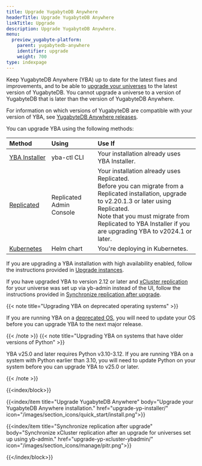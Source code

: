 ```yaml
---
title: Upgrade YugabyteDB Anywhere
headerTitle: Upgrade YugabyteDB Anywhere
linkTitle: Upgrade
description: Upgrade YugabyteDB Anywhere.
menu:
  preview_yugabyte-platform:
    parent: yugabytedb-anywhere
    identifier: upgrade
    weight: 700
type: indexpage
---
```


Keep YugabyteDB Anywhere (YBA) up to date for the latest fixes and improvements, and to be able to [upgrade your universes](../manage-deployments/upgrade-software/) to the latest version of YugabyteDB. You cannot upgrade a universe to a version of YugabyteDB that is later than the version of YugabyteDB Anywhere.

For information on which versions of YugabyteDB are compatible with your version of YBA, see [YugabyteDB Anywhere releases](/preview/releases/yba-releases/).

You can upgrade YBA using the following methods:

| Method | Using | Use If |
| :--- | :--- | :--- |
| [YBA&nbsp;Installer](./upgrade-yp-installer/) | yba-ctl CLI | Your installation already uses YBA Installer. |
| [Replicated](./upgrade-yp-replicated/) | Replicated Admin Console | Your installation already uses Replicated.<br>Before you can migrate from a Replicated installation, upgrade to v2.20.1.3 or later using Replicated.<br> Note that you must migrate from Replicated to YBA Installer if you are upgrading YBA to v2024.1 or later. |
| [Kubernetes](./upgrade-yp-kubernetes/) | Helm chart | You're deploying in Kubernetes. |

If you are upgrading a YBA installation with high availability enabled, follow the instructions provided in [Upgrade instances](../administer-yugabyte-platform/high-availability/#upgrade-instances).

If you have upgraded YBA to version 2.12 or later and [xCluster replication](../../explore/going-beyond-sql/asynchronous-replication-ysql/) for your universe was set up via yb-admin instead of the UI, follow the instructions provided in [Synchronize replication after upgrade](upgrade-yp-xcluster-ybadmin/).

{{< note title="Upgrading YBA on deprecated operating systems" >}}

If you are running YBA on a [deprecated OS](../../reference/configuration/operating-systems/), you will need to update your OS before you can upgrade YBA to the next major release.

{{< /note >}}
{{< note title="Upgrading YBA on systems that have older versions of Python" >}}

YBA v25.0 and later requires Python v3.10-3.12. If you are running YBA on a system with Python earlier than 3.10, you will need to update Python on your system before you can upgrade YBA to v25.0 or later.

{{< /note >}}

{{<index/block>}}

  {{<index/item
    title="Upgrade YugabyteDB Anywhere"
    body="Upgrade your YugabyteDB Anywhere installation."
    href="upgrade-yp-installer/"
    icon="/images/section_icons/quick_start/install.png">}}

  {{<index/item
    title="Synchronize replication after upgrade"
    body="Synchronize xCluster replication after an upgrade for universes set up using yb-admin."
    href="upgrade-yp-xcluster-ybadmin/"
    icon="/images/section_icons/manage/pitr.png">}}

{{</index/block>}}
